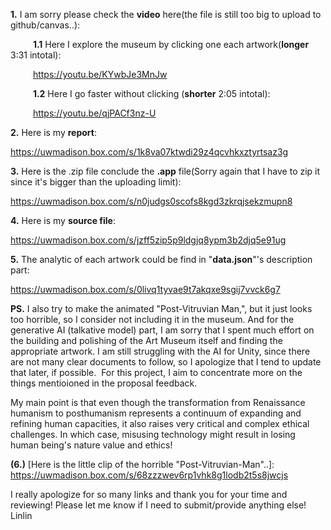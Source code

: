 **1.** I am sorry please check the **video** here(the file is still too big to upload to github/canvas..):

&emsp; &emsp; **1.1** Here I explore the museum by clicking one each artwork(**longer** 3:31 intotal):
   
&emsp; &emsp; https://youtu.be/KYwbJe3MnJw
   
&emsp; &emsp; **1.2** Here I go faster without clicking (**shorter** 2:05 intotal):
   
&emsp; &emsp; https://youtu.be/qjPACf3nz-U

**2.** Here is my **report**:

https://uwmadison.box.com/s/1k8va07ktwdi29z4qcvhkxztyrtsaz3g

**3.** Here is the .zip file conclude the **.app** file(Sorry again that I have to zip it since it's bigger than the uploading limit):

https://uwmadison.box.com/s/n0judgs0scofs8kgd3zkrqjsekzmupn8

**4.** Here is my **source file**:

https://uwmadison.box.com/s/jzff5zip5p9ldgjq8ypm3b2djq5e91ug

**5.** The analytic of each artwork could be find in "**data.json**"'s description part:

https://uwmadison.box.com/s/0livq1tyvae9t7akqxe9sgij7vvck6g7

**PS.** I also try to make the animated "Post-Vitruvian Man,", but it just looks too horrible, so I consider not including it in the museum. And for the generative AI (talkative model) part, I am sorry that I spent much effort on the building and polishing of the Art Museum itself and finding the appropriate artwork. I am still struggling with the AI for Unity, since there are not many clear documents to follow, so I apologize that I tend to update that later, if possible. 
For this project, I aim to concentrate more on the things mentioioned in the proposal feedback.

My main point is that even though the transformation from Renaissance humanism to posthumanism represents a continuum of expanding and refining human capacities, it also raises very critical and complex ethical challenges. In which case, misusing technology might result in losing human being's nature value and ethics!

**(6.)** [Here is the little clip of the horrible "Post-Vitruvian-Man"..]:
https://uwmadison.box.com/s/68zzzwev6rp1vhk8g1lodb2t5s8jwcjs

I really apologize for so many links and thank you for your time and reviewing! 
Please let me know if I need to submit/provide anything else!
Linlin
